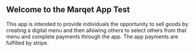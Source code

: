 ## Welcome to the Marqet App Test

This app is intended to provide individuals the opportunity to sell goods by creating a digital menu and then allowing others to select others from that menu and complete payments through the app. The app payments are fulfilled by stripe.
